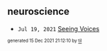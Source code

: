 ## neuroscience


* <code>Jul 19, 2021</code> [Seeing Voices](2021-07-19T15-32-44-seeing-voices.md)

<sup><sub>generated 15 Dec 2021 21:12:10 by <a href='https://github.com/senorprogrammer/til'>til</a></sub></sup>
